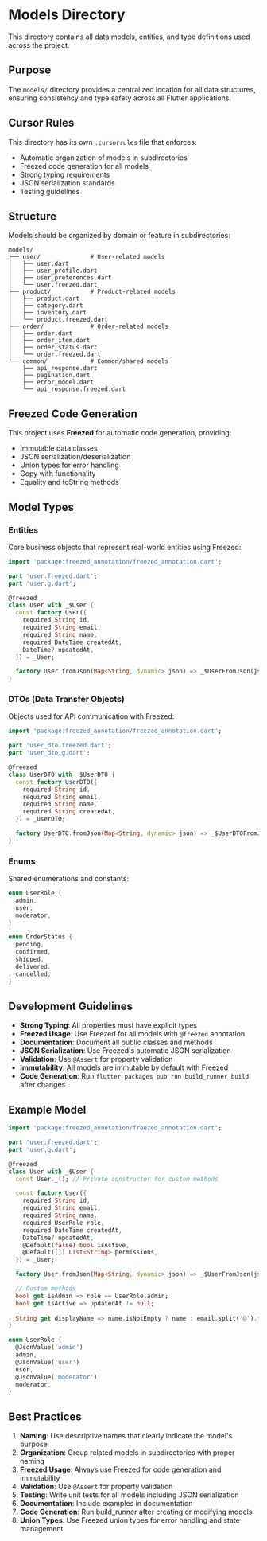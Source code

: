 # Models Directory

This directory contains all data models, entities, and type definitions used across the project.

## Purpose

The `models/` directory provides a centralized location for all data structures, ensuring consistency and type safety across all Flutter applications.

## Cursor Rules

This directory has its own `.cursorrules` file that enforces:
- Automatic organization of models in subdirectories
- Freezed code generation for all models
- Strong typing requirements
- JSON serialization standards
- Testing guidelines

## Structure

Models should be organized by domain or feature in subdirectories:

```
models/
├── user/              # User-related models
│   ├── user.dart
│   ├── user_profile.dart
│   ├── user_preferences.dart
│   └── user.freezed.dart
├── product/           # Product-related models
│   ├── product.dart
│   ├── category.dart
│   ├── inventory.dart
│   └── product.freezed.dart
├── order/             # Order-related models
│   ├── order.dart
│   ├── order_item.dart
│   ├── order_status.dart
│   └── order.freezed.dart
└── common/            # Common/shared models
    ├── api_response.dart
    ├── pagination.dart
    ├── error_model.dart
    └── api_response.freezed.dart
```

## Freezed Code Generation

This project uses **Freezed** for automatic code generation, providing:
- Immutable data classes
- JSON serialization/deserialization
- Union types for error handling
- Copy with functionality
- Equality and toString methods

## Model Types

### Entities
Core business objects that represent real-world entities using Freezed:

```dart
import 'package:freezed_annotation/freezed_annotation.dart';

part 'user.freezed.dart';
part 'user.g.dart';

@freezed
class User with _$User {
  const factory User({
    required String id,
    required String email,
    required String name,
    required DateTime createdAt,
    DateTime? updatedAt,
  }) = _User;

  factory User.fromJson(Map<String, dynamic> json) => _$UserFromJson(json);
}
```

### DTOs (Data Transfer Objects)
Objects used for API communication with Freezed:

```dart
import 'package:freezed_annotation/freezed_annotation.dart';

part 'user_dto.freezed.dart';
part 'user_dto.g.dart';

@freezed
class UserDTO with _$UserDTO {
  const factory UserDTO({
    required String id,
    required String email,
    required String name,
    required String createdAt,
  }) = _UserDTO;

  factory UserDTO.fromJson(Map<String, dynamic> json) => _$UserDTOFromJson(json);
}
```

### Enums
Shared enumerations and constants:

```dart
enum UserRole {
  admin,
  user,
  moderator,
}

enum OrderStatus {
  pending,
  confirmed,
  shipped,
  delivered,
  cancelled,
}
```

## Development Guidelines

- **Strong Typing**: All properties must have explicit types
- **Freezed Usage**: Use Freezed for all models with `@freezed` annotation
- **Documentation**: Document all public classes and methods
- **JSON Serialization**: Use Freezed's automatic JSON serialization
- **Validation**: Use `@Assert` for property validation
- **Immutability**: All models are immutable by default with Freezed
- **Code Generation**: Run `flutter packages pub run build_runner build` after changes

## Example Model

```dart
import 'package:freezed_annotation/freezed_annotation.dart';

part 'user.freezed.dart';
part 'user.g.dart';

@freezed
class User with _$User {
  const User._(); // Private constructor for custom methods

  const factory User({
    required String id,
    required String email,
    required String name,
    required UserRole role,
    required DateTime createdAt,
    DateTime? updatedAt,
    @Default(false) bool isActive,
    @Default([]) List<String> permissions,
  }) = _User;

  factory User.fromJson(Map<String, dynamic> json) => _$UserFromJson(json);

  // Custom methods
  bool get isAdmin => role == UserRole.admin;
  bool get isActive => updatedAt != null;
  
  String get displayName => name.isNotEmpty ? name : email.split('@').first;
}

enum UserRole {
  @JsonValue('admin')
  admin,
  @JsonValue('user')
  user,
  @JsonValue('moderator')
  moderator,
}
```

## Best Practices

1. **Naming**: Use descriptive names that clearly indicate the model's purpose
2. **Organization**: Group related models in subdirectories with proper naming
3. **Freezed Usage**: Always use Freezed for code generation and immutability
4. **Validation**: Use `@Assert` for property validation
5. **Testing**: Write unit tests for all models including JSON serialization
6. **Documentation**: Include examples in documentation
7. **Code Generation**: Run build_runner after creating or modifying models
8. **Union Types**: Use Freezed union types for error handling and state management 